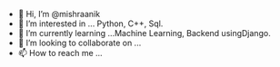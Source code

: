 - 👋 Hi, I’m @mishraanik
- 👀 I’m interested in ... Python, C++, Sql.
- 🌱 I’m currently learning ...Machine Learning, Backend usingDjango.
- 💞️ I’m looking to collaborate on ...
- 📫 How to reach me ...

<!---
mishraanik/mishraanik is a ✨ special ✨ repository because its `README.md` (this file) appears on your GitHub profile.
You can click the Preview link to take a look at your changes.
--->
